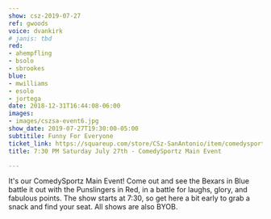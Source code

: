 ```yaml
---
show: csz-2019-07-27
ref: gwoods
voice: dvankirk
# janis: tbd
red:
- ahempfling
- bsolo
- sbrookes
blue:
- mwilliams
- esolo
- jortega
date: 2018-12-31T16:44:08-06:00
images:
- images/cszsa-event6.jpg
show_date: 2019-07-27T19:30:00-05:00
subtitile: Funny For Everyone
ticket_link: https://squareup.com/store/CSz-SanAntonio/item/comedysportz-saturday-july-th-1
title: 7:30 PM Saturday July 27th - ComedySportz Main Event

---
```

It's our ComedySportz Main Event! Come out and see the Bexars in Blue battle it out with the Punslingers in Red, in a battle for laughs, glory, and fabulous points. The show starts at 7:30, so get here a bit early to grab a snack and find your seat. All shows are also BYOB.
